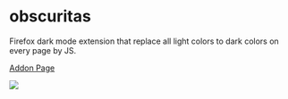 # obscuritas

Firefox dark mode extension that replace all light colors to dark colors on every page by JS.

[Addon Page](https://addons.mozilla.org/firefox/addon/obscuritas-dark-theme/)

[![](http://img.youtube.com/vi/4tlHIGw8rBE/0.jpg)](http://www.youtube.com/watch?v=4tlHIGw8rBE "")
